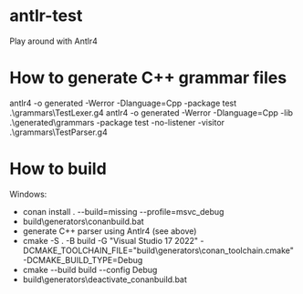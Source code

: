 # antlr-test
Play around with Antlr4

# How to generate C++ grammar files
antlr4 -o generated -Werror -Dlanguage=Cpp -package test .\grammars\TestLexer.g4
antlr4 -o generated -Werror -Dlanguage=Cpp -lib .\generated\grammars -package test -no-listener -visitor .\grammars\TestParser.g4

# How to build
Windows:

- conan install . --build=missing --profile=msvc_debug
- build\generators\conanbuild.bat
- generate C++ parser using Antlr4 (see above)
- cmake -S . -B build -G "Visual Studio 17 2022" -DCMAKE_TOOLCHAIN_FILE="build\generators\conan_toolchain.cmake" -DCMAKE_BUILD_TYPE=Debug
- cmake --build build --config Debug
- build\generators\deactivate_conanbuild.bat
